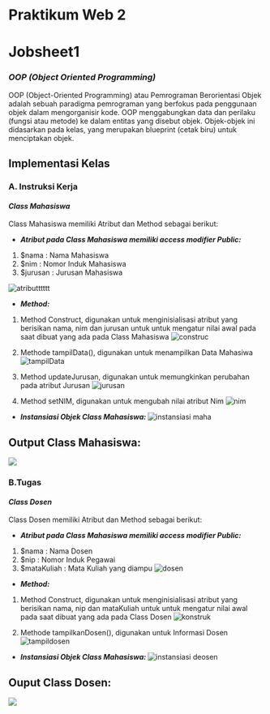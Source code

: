 # Praktikum Web 2 
# Jobsheet1
### <i>OOP (Object Oriented Programming)</i>
OOP (Object-Oriented Programming) atau Pemrograman Berorientasi Objek adalah sebuah paradigma pemrograman yang berfokus pada penggunaan objek dalam mengorganisir kode. OOP menggabungkan data dan perilaku (fungsi atau metode) ke dalam entitas yang disebut objek. Objek-objek ini didasarkan pada kelas, yang merupakan blueprint (cetak biru) untuk menciptakan objek.
<h2>Implementasi Kelas</h2>
<h3>A. Instruksi Kerja</h3>
<h4><i>Class Mahasiswa</i></h4>
Class Mahasiswa memiliki Atribut dan Method sebagai berikut:

- <i><b>Atribut pada Class Mahasiswa memiliki access modifier Public:</b></i>
1. $nama : Nama Mahasiswa
2. $nim : Nomor Induk Mahasiswa
3. $jurusan : Jurusan Mahasiswa

![atributttttt](https://github.com/user-attachments/assets/a0598610-4d0a-42d1-8835-a25bc48dc2e6) <br>

- <i><b>Method:</b></i>
1. Method Construct, digunakan untuk menginisialisasi atribut yang berisikan nama, nim dan jurusan untuk untuk mengatur nilai awal pada saat dibuat yang ada pada Class Mahasiswa
   ![construc](https://github.com/user-attachments/assets/389ae0f3-f299-40c4-9227-b4abe441853b) <br>

2. Methode tampilData(), digunakan untuk menampilkan Data Mahasiwa
   ![tampilData](https://github.com/user-attachments/assets/ce527731-2775-4e5c-bde7-e85280019912) <br>
3. Method updateJurusan, digunakan untuk memungkinkan perubahan pada atribut Jurusan
   ![jurusan](https://github.com/user-attachments/assets/12b67d8f-e89c-4061-b658-c924394ad460) <br>
4. Method setNIM, digunakan untuk mengubah nilai atribut Nim
   ![nim](https://github.com/user-attachments/assets/8b291329-1d17-4503-9eb9-12f28b50f649)

- <i><b>Instansiasi Objek Class Mahasiswa: </b></i>
![instansiasi maha](https://github.com/user-attachments/assets/858bade4-b8a1-4d79-bfbf-2572ffd37101) 

<h2>Output Class Mahasiswa: </h2>
<img src='https://github.com/user-attachments/assets/895686ec-244e-4d92-9390-172d361c7ec2'>


<h3>B.Tugas</h3>
<h4><i>Class Dosen</i></h4>
Class Dosen memiliki Atribut dan Method sebagai berikut:

- <i><b>Atribut pada Class Mahasiswa memiliki access modifier Public:</b></i>

1. $nama : Nama Dosen
2. $nip : Nomor Induk Pegawai
3. $mataKuliah : Mata Kuliah yang diampu
   ![dosen](https://github.com/user-attachments/assets/428293f0-7144-4931-aad6-bc2d849c7132) <br>

- <i><b>Method:</b></i>
1. Method Construct, digunakan untuk menginisialisasi atribut yang berisikan nama, nip dan mataKuliah untuk untuk mengatur nilai awal pada saat dibuat yang ada pada Class Dosen
![konstruk](https://github.com/user-attachments/assets/ae793008-a53c-4c0e-8d76-9353bd885ba1) <br>

2. Methode tampilkanDosen(), digunakan untuk Informasi Dosen
   ![tampildosen](https://github.com/user-attachments/assets/39618b9b-b5ca-4167-b0f4-e055e6e04f39) <br>

- <i><b>Instansiasi Objek Class Mahasiswa: </b></i>
![instansiasi deosen](https://github.com/user-attachments/assets/f80e4beb-815b-470a-9f03-e5fd588c4764) <br>

<h2>Ouput Class Dosen: </h2>
<img src='https://github.com/user-attachments/assets/3541d6c6-765b-46a9-a329-947df338b0cd'>




